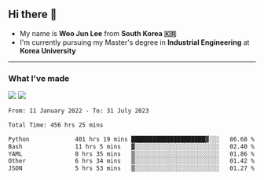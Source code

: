## Hi there 👋

- My name is **Woo Jun Lee** from **South Korea 🇰🇷**
- I'm currently pursuing my Master's degree in **Industrial Engineering** at **Korea University**

---

### What I've made

<a href="https://share.streamlit.io/tomtom1103/kuiai_hackathon_2022/main/JL_app.py"><img src="https://img.shields.io/badge/Journey Lee-161B22?style=for-the-badge&logo=streamlit&logoColor=FF4B4B"/></a> <a href="https://jeon-100.github.io/Dangzang/"><img src="https://img.shields.io/badge/당신을 위한 장학금, 당장!-161B22?style=for-the-badge&logo=react&logoColor=#61DAFB"/></a>

<!--START_SECTION:waka-->

```txt
From: 11 January 2022 - To: 31 July 2023

Total Time: 456 hrs 25 mins

Python             401 hrs 19 mins █████████████████████▓░░░   86.68 %
Bash               11 hrs 5 mins   ▓░░░░░░░░░░░░░░░░░░░░░░░░   02.40 %
YAML               8 hrs 35 mins   ▒░░░░░░░░░░░░░░░░░░░░░░░░   01.86 %
Other              6 hrs 34 mins   ▒░░░░░░░░░░░░░░░░░░░░░░░░   01.42 %
JSON               5 hrs 53 mins   ▒░░░░░░░░░░░░░░░░░░░░░░░░   01.27 %
```

<!--END_SECTION:waka-->
